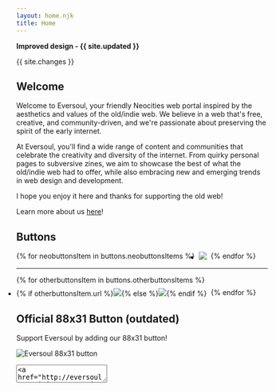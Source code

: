 ```yaml
---
layout: home.njk
title: Home
---
```


<article class="notice__box info__box no--mar--pad content--container">

**Improved design - {{ site.updated }}**

{{ site.changes }}

</article>

## Welcome

Welcome to Eversoul, your friendly Neocities web portal inspired by the aesthetics and values of the old/indie web. We believe in a web that's free, creative, and community-driven, and we're passionate about preserving the spirit of the early internet.

At Eversoul, you'll find a wide range of content and communities that celebrate the creativity and diversity of the internet. From quirky personal pages to subversive zines, we aim to showcase the best of what the old/indie web had to offer, while also embracing new and emerging trends in web design and development.

I hope you enjoy it here and thanks for supporting the old web!

Learn more about us [here](/about)!

## Buttons

<ul style="padding:0;display:flex;gap:0.5rem;  flex-wrap:wrap;"role="list">{% for neobuttonsItem in buttons.neobuttonsItems %}
<li><a href="{{ neobuttonsItem.url }}"><img src="{{ neobuttonsItem.img }}"/></a></li>
{% endfor %}</ul>

<hr/>

<ul style="padding:0;display:flex;gap:0.5rem;flex-wrap:wrap;"role="list">{% for otherbuttonsItem in buttons.otherbuttonsItems %}
<li>{% if otherbuttonsItem.url %}<a href="{{ otherbuttonsItem.url }}"><img src="{{ otherbuttonsItem.img }}"/></a>{% else %}<img src="{{ otherbuttonsItem.img }}"/>{% endif %}</li>{% endfor %}</ul>

## Official 88x31 Button (outdated)

Support Eversoul by adding our 88x31 button!

![Eversoul 88x31 button](/assets/buttons/eversoul.png)

<textarea readonly aria-label="button-code">
&lt;a href="http://eversoul.neocities.org/"&gt;&lt;img src="http://eversoul.neocities.org/assets/buttons/eversoul.png" alt="eversoul 88x31 button"/&gt;&lt;/a&gt;</textarea>
